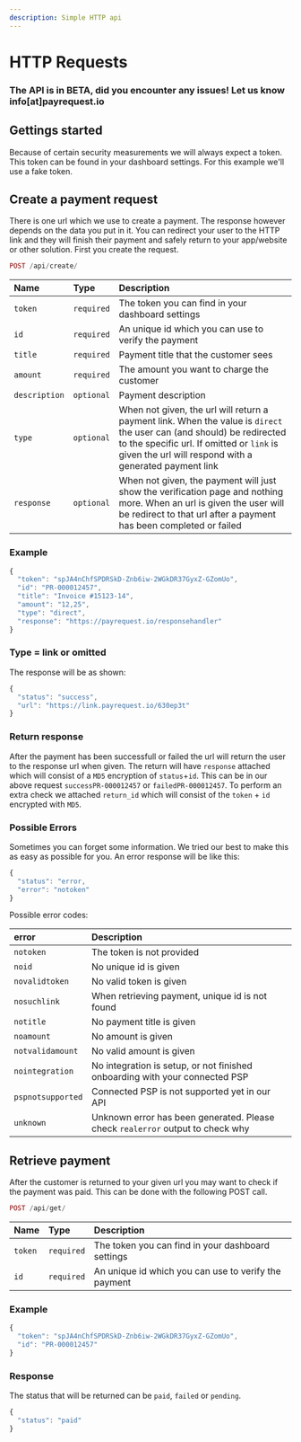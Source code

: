 ```yaml
---
description: Simple HTTP api
---
```


# HTTP Requests

### The API is in BETA, did you encounter any issues! Let us know info\[at\]payrequest.io

## Gettings started

Because of certain security measurements we will always expect a token. This token can be found in your dashboard settings. For this example we'll use a fake token.

## Create a payment request

There is one url which we use to create a payment. The response however depends on the data you put in it. You can redirect your user to the HTTP link and they will finish their payment and safely return to your app/website or other solution. First you create the request.

```php
POST /api/create/
```

| Name | Type | Description |
| :--- | :--- | :--- |
| `token` | `required` | The token you can find in your dashboard settings |
| `id` | `required` | An unique id which you can use to verify the payment |
| `title` | `required` | Payment title that the customer sees |
| `amount` | `required` | The amount you want to charge the customer |
| `description` | `optional` | Payment description |
| `type` | `optional` | When not given, the url will return a payment link. When the value is `direct` the user can \(and should\) be redirected to the specific url. If omitted or `link` is given the url will respond with a generated payment link |
| `response` | `optional` | When not given, the payment will just show the verification page and nothing more. When an url is given the user will be redirect to that url after a payment has been completed or failed |

### Example

```javascript
{
  "token": "spJA4nChfSPDRSkD-Znb6iw-2WGkDR37GyxZ-GZomUo",
  "id": "PR-000012457",
  "title": "Invoice #15123-14",
  "amount": "12,25",
  "type": "direct",
  "response": "https://payrequest.io/responsehandler"
}
```

### Type = link or omitted

The response will be as shown:

```javascript
{
  "status": "success",
  "url": "https://link.payrequest.io/630ep3t"
}
```

### Return response

After the payment has been successfull or failed the url will return the user to the response url when given. The return will have `response` attached which will consist of a `MD5` encryption of `status`+`id`. This can be in our above request `successPR-000012457` or `failedPR-000012457`. To perform an extra check we attached `return_id` which will consist of the `token` + `id` encrypted with `MD5`.

### Possible Errors

Sometimes you can forget some information. We tried our best to make this as easy as possible for you.
An error response will be like this:

```javascript
{
  "status": "error,
  "error": "notoken"
}
```

Possible error codes:

| error | Description |
| :--- | :--- |
| `notoken` | The token is not provided |
| `noid` | No unique id is given |
| `novalidtoken` | No valid token is given |
| `nosuchlink` | When retrieving payment, unique id is not found |
| `notitle` | No payment title is given |
| `noamount` | No amount is given |
| `notvalidamount` | No valid amount is given |
| `nointegration` | No integration is setup, or not finished onboarding with your connected PSP |
| `pspnotsupported` | Connected PSP is not supported yet in our API |
| `unknown` | Unknown error has been generated. Please check `realerror` output to check why |


## Retrieve payment

After the customer is returned to your given url you may want to check if the payment was paid. This can be done with the following POST call.

```php
POST /api/get/
```

| Name | Type | Description |
| :--- | :--- | :--- |
| `token` | `required` | The token you can find in your dashboard settings |
| `id` | `required` | An unique id which you can use to verify the payment |

### Example

```javascript
{
  "token": "spJA4nChfSPDRSkD-Znb6iw-2WGkDR37GyxZ-GZomUo",
  "id": "PR-000012457"
}
```

### Response

The status that will be returned can be `paid`, `failed` or `pending`.

```javascript
{
  "status": "paid"
}
```

